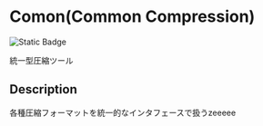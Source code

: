 # Comon(Common Compression)
![Static Badge](https://img.shields.io/badge/License-MIT-blue)

統一型圧縮ツール
## Description
各種圧縮フォーマットを統一的なインタフェースで扱うzeeeee


